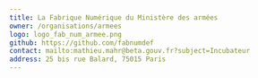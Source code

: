 ```yaml
---
title: La Fabrique Numérique du Ministère des armées 
owner: /organisations/armees
logo: logo_fab_num_armee.png
github: https://github.com/fabnumdef
contact: mailto:mathieu.mahr@beta.gouv.fr?subject=Incubateur
address: 25 bis rue Balard, 75015 Paris
---
```

